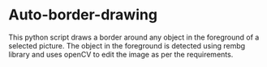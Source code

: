 # Auto-border-drawing
This python script draws a border around any object in the foreground of a selected picture. The object in the foreground is detected using rembg library and uses openCV to edit the image as per the requirements.
